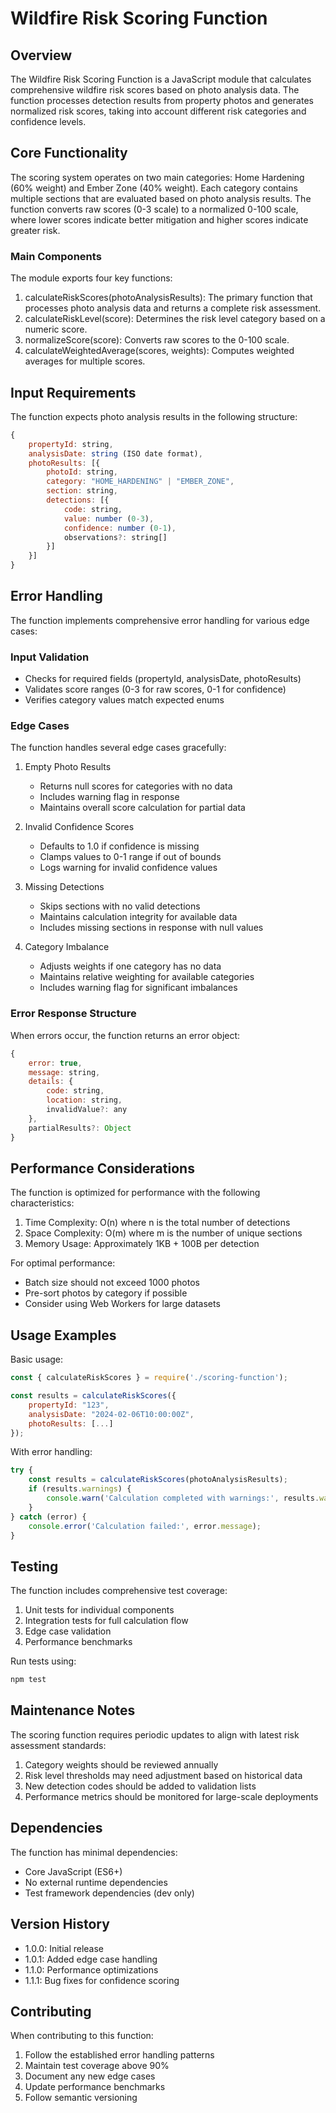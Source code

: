 # Wildfire Risk Scoring Function

## Overview

The Wildfire Risk Scoring Function is a JavaScript module that calculates comprehensive wildfire risk scores based on photo analysis data. The function processes detection results from property photos and generates normalized risk scores, taking into account different risk categories and confidence levels.

## Core Functionality

The scoring system operates on two main categories: Home Hardening (60% weight) and Ember Zone (40% weight). Each category contains multiple sections that are evaluated based on photo analysis results. The function converts raw scores (0-3 scale) to a normalized 0-100 scale, where lower scores indicate better mitigation and higher scores indicate greater risk.

### Main Components

The module exports four key functions:

1. calculateRiskScores(photoAnalysisResults): The primary function that processes photo analysis data and returns a complete risk assessment.
2. calculateRiskLevel(score): Determines the risk level category based on a numeric score.
3. normalizeScore(score): Converts raw scores to the 0-100 scale.
4. calculateWeightedAverage(scores, weights): Computes weighted averages for multiple scores.

## Input Requirements

The function expects photo analysis results in the following structure:

```javascript
{
    propertyId: string,
    analysisDate: string (ISO date format),
    photoResults: [{
        photoId: string,
        category: "HOME_HARDENING" | "EMBER_ZONE",
        section: string,
        detections: [{
            code: string,
            value: number (0-3),
            confidence: number (0-1),
            observations?: string[]
        }]
    }]
}
```

## Error Handling

The function implements comprehensive error handling for various edge cases:

### Input Validation
- Checks for required fields (propertyId, analysisDate, photoResults)
- Validates score ranges (0-3 for raw scores, 0-1 for confidence)
- Verifies category values match expected enums

### Edge Cases

The function handles several edge cases gracefully:

1. Empty Photo Results
   - Returns null scores for categories with no data
   - Includes warning flag in response
   - Maintains overall score calculation for partial data

2. Invalid Confidence Scores
   - Defaults to 1.0 if confidence is missing
   - Clamps values to 0-1 range if out of bounds
   - Logs warning for invalid confidence values

3. Missing Detections
   - Skips sections with no valid detections
   - Maintains calculation integrity for available data
   - Includes missing sections in response with null values

4. Category Imbalance
   - Adjusts weights if one category has no data
   - Maintains relative weighting for available categories
   - Includes warning flag for significant imbalances

### Error Response Structure

When errors occur, the function returns an error object:

```javascript
{
    error: true,
    message: string,
    details: {
        code: string,
        location: string,
        invalidValue?: any
    },
    partialResults?: Object
}
```

## Performance Considerations

The function is optimized for performance with the following characteristics:

1. Time Complexity: O(n) where n is the total number of detections
2. Space Complexity: O(m) where m is the number of unique sections
3. Memory Usage: Approximately 1KB + 100B per detection

For optimal performance:
- Batch size should not exceed 1000 photos
- Pre-sort photos by category if possible
- Consider using Web Workers for large datasets

## Usage Examples

Basic usage:

```javascript
const { calculateRiskScores } = require('./scoring-function');

const results = calculateRiskScores({
    propertyId: "123",
    analysisDate: "2024-02-06T10:00:00Z",
    photoResults: [...]
});
```

With error handling:

```javascript
try {
    const results = calculateRiskScores(photoAnalysisResults);
    if (results.warnings) {
        console.warn('Calculation completed with warnings:', results.warnings);
    }
} catch (error) {
    console.error('Calculation failed:', error.message);
}
```

## Testing

The function includes comprehensive test coverage:

1. Unit tests for individual components
2. Integration tests for full calculation flow
3. Edge case validation
4. Performance benchmarks

Run tests using:

```bash
npm test
```

## Maintenance Notes

The scoring function requires periodic updates to align with latest risk assessment standards:

1. Category weights should be reviewed annually
2. Risk level thresholds may need adjustment based on historical data
3. New detection codes should be added to validation lists
4. Performance metrics should be monitored for large-scale deployments

## Dependencies

The function has minimal dependencies:

- Core JavaScript (ES6+)
- No external runtime dependencies
- Test framework dependencies (dev only)

## Version History

- 1.0.0: Initial release
- 1.0.1: Added edge case handling
- 1.1.0: Performance optimizations
- 1.1.1: Bug fixes for confidence scoring

## Contributing

When contributing to this function:

1. Follow the established error handling patterns
2. Maintain test coverage above 90%
3. Document any new edge cases
4. Update performance benchmarks
5. Follow semantic versioning
